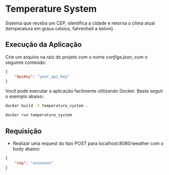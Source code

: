 # Temperature System

Sistema que receba um CEP, identifica a cidade e retorna o clima atual (temperatura em graus celsius, fahrenheit e kelvin).

## Execução da Aplicação

Crie um arquivo na raiz do projeto com o nome *configs.json*, com o seguinte conteúdo:
```json
{
    "ApiKey": "your_api_key"
}
```

Você pode executar a aplicação facilmente utilizando Docker. Basta seguir o exemplo abaixo:

```bash
docker build -t temperature_system .
``` 
```bash
docker run temperature_system 
```

## Requisição 

- Realizar uma request do tipo POST para localhost:8080/weather com o body abaixo:

```json
{
    "cep": "xxxxxxxx"
}
```


